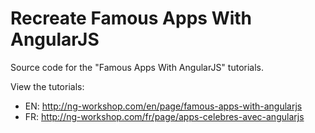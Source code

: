 Recreate Famous Apps With AngularJS
===================================

Source code for the "Famous Apps With AngularJS" tutorials.

View the tutorials:

- EN: http://ng-workshop.com/en/page/famous-apps-with-angularjs
- FR: http://ng-workshop.com/fr/page/apps-celebres-avec-angularjs
